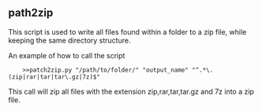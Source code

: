 ## path2zip ##
This script is used to write all files found within a folder to a zip file, while keeping the same directory structure.

An example of how to call the script

```
    >>patch2zip.py "/path/to/folder/" "output_name" "^.*\.(zip|rar|tar|tar\.gz|7z)$"  
```

This call will zip all files with the extension zip,rar,tar,tar.gz and 7z into a zip file.